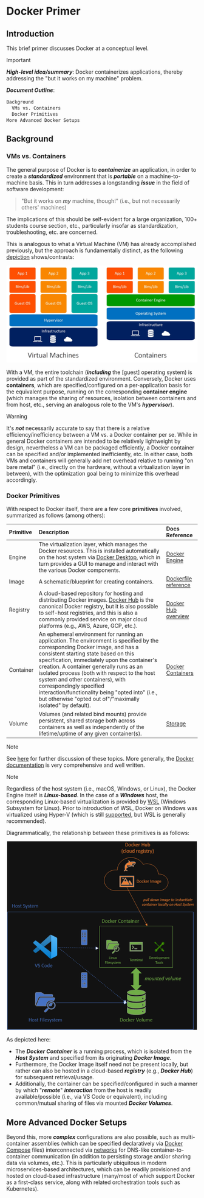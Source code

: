 # Docker Primer

## Introduction

This brief primer discusses Docker at a conceptual level.

> [!IMPORTANT]
> ***High-level idea/summary***: Docker containerizes applications, thereby addressing the "but it works on my machine" problem.

***Document Outline***:

```
Background
  VMs vs. Containers
  Docker Primitives
More Advanced Docker Setups
```

## Background

### VMs vs. Containers

The general purpose of Docker is to ***containerize*** an application, in order to create a ***standardized*** environment that is ***portable*** on a machine-to-machine basis. This in turn addresses a longstanding ***issue*** in the  field of software development:

> "But it works on ***my*** machine, though!" (i.e., but not necessarily others' machines)

The implications of this should be self-evident for a large organization, 100+ students course section, etc., particularly insofar as standardization, troubleshooting, etc. are concerned.

This is analogous to what a Virtual Machine (VM) has already accomplished previously, but the approach is fundamentally distinct, as the following [depiction](https://dazzyddos.github.io/posts/Docker-Build-Stage-Security-Best-Practices/) shows/contrasts:

<center>
<img src="./assets/001-vm-vs-container.jpg" width="550">
</center>

With a VM, the entire toolchain (***including*** the [guest] operating system) is provided as part of the standardized environment. Conversely, Docker uses **containers**, which are specified/configured on a per-application basis for the equivalent purpose, running on the corresponding **container engine** (which manages the sharing of resources, isolation between containers and from host, etc., serving an analogous role to the VM's ***hypervisor***).

> [!WARNING]
> It's ***not*** necessarily accurate to say that there is a relative efficiency/inefficiency between a VM vs. a Docker container per se. While in general Docker containers are intended to be relatively lightweight by design, nevertheless a VM can be packaged efficiently, a Docker container can be specified and/or implemented inefficiently, etc.
> In either case, both VMs and containers will generally add net overhead relative to running "on bare metal" (i.e., directly on the hardware, without a virtualization layer in between), with the optimization goal being to minimize this overhead accordingly.

### Docker Primitives

With respect to Docker itself, there are a few core **primitives** involved, summarized as follows (among others):

| Primitive | Description | Docs Reference |
|:-|:-|:-|
| Engine | The virtualization layer, which manages the Docker resources. This is installed automatically on the host system via [Docker Desktop](https://docs.docker.com/desktop/), which in turn provides a GUI to manage and interact with the various Docker components. | [Docker Engine](https://docs.docker.com/engine/) |
| Image | A schematic/blueprint for creating containers. | [Dockerfile reference](https://docs.docker.com/reference/dockerfile/) |
| Registry | A cloud-based repository for hosting and distributing Docker images. [Docker Hub](https://hub.docker.com/) is the canonical Docker registry, but it is also possible to self-host registries, and this is also a commonly provided service on major cloud platforms (e.g., AWS, Azure, GCP, etc.). | [Docker Hub overview](https://docs.docker.com/docker-hub/) |
| Container | An ephemeral environment for running an application. The environment is specified by the corresponding Docker image, and has a consistent starting state based on this specification, immediately upon the container's creation. A container generally runs as an isolated process (both with respect to the host system and other containers), with correspondingly specified interaction/functionality being "opted into" (i.e., but otherwise "opted out of"/"maximally isolated" by default). | [Docker Containers](https://docs.docker.com/engine/containers/run/) |
| Volume | Volumes (and related bind mounts) provide persistent, shared storage both across containers as well as independently of the lifetime/uptime of any given container(s). | [Storage](https://docs.docker.com/engine/storage/) |

> [!NOTE]
> See [here](https://docs.docker.com/get-started/docker-overview/#docker-architecture) for further discussion of these topics. More generally, the [Docker documentation](https://docs.docker.com/) is very comprehensive and well written.

> [!NOTE]
> Regardless of the host system (i.e., macOS, Windows, or Linux), the Docker Engine itself is ***Linux-based***.
> In the case of a ***Windows*** host, the corresponding Linux-based virtualization is provided by [WSL](https://aka.ms/wsl) (Windows Subsystem for Linux). Prior to introduction of WSL, Docker on Windows was virtualized using Hyper-V (which is still [supported](https://docs.docker.com/desktop/install/windows-install/), but WSL is generally recommended).

Diagrammatically, the relationship between these primitives is as follows:

<center>
<img src="./assets/002-docker-primitives.png" width="500">
</center>

As depicted here:
  * The ***Docker Container*** is a running process, which is isolated from the ***Host System*** and specified from its originating ***Docker Image***. 
  * Furthermore, the Docker Image itself need not be present locally, but rather can also be hosted in a cloud-based ***registry*** (e.g., ***Docker Hub***) for subsequent retrieval/usage.
  * Additionally, the container can be specified/configured in such a manner by which "***remote***" ***interaction*** from the host is readily available/possible (i.e., via VS Code or equivalent), including common/mutual sharing of files via mounted ***Docker Volumes***.

## More Advanced Docker Setups

Beyond this, more ***complex*** configurations are also possible, such as multi-container assemblies (which can be specified declaratively via [Docker Compose](https://docs.docker.com/compose/) files) interconnected via [networks](https://docs.docker.com/engine/network/) for DNS-like container-to-container communication (in addition to persisting storage and/or sharing data via volumes, etc.). This is particularly ubiquitous in modern microservices-based architectures, which can be readily provisioned and hosted on cloud-based infrastructure (many/most of which support Docker as a first-class service, along with related orchestration tools such as Kubernetes).

